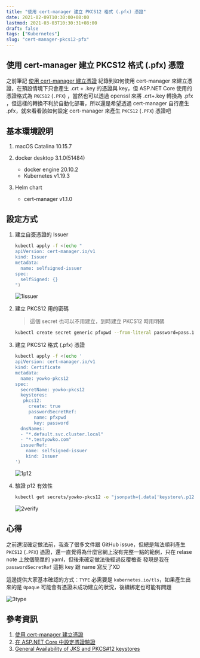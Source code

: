 ```yaml
---
title: "使用 cert-manager 建立 PKCS12 格式 (.pfx) 憑證"
date: 2021-02-09T10:30:00+08:00
lastmod: 2021-03-03T10:30:31+08:00
draft: false
tags: ["Kubernetes"]
slug: "cert-manager-pkcs12-pfx"
---
```


## 使用 cert-manager 建立 PKCS12 格式 (.pfx) 憑證

之前筆記 [使用 cert-manager 建立憑證](/cert-manager-certificate) 紀錄到如何使用 cert-manager 來建立憑證，在預設情境下只會產生 .crt + .key 的憑證與 key，但 ASP.NET Core 使用的憑證格式為 `PKCS12` (`.PFX`) ，當然也可以透過 openssl 來將 .crt+.key 轉換為 .pfx ，但這樣的轉換不利於自動化部署，所以還是希望透過 cert-manager 自行產生 .pfx，就來看看該如何設定 cert-manager 來產生 `PKCS12` (`.PFX`) 憑證吧

## 基本環境說明

1. macOS Catalina 10.15.7
2. docker desktop 3.1.0(51484)

    - docker engine 20.10.2
    - Kubernetes v1.19.3

3. Helm chart

    - cert-manager v1.1.0

## 設定方式

1. 建立自簽憑證的 Issuer

    ```bash
    kubectl apply -f <(echo "
    apiVersion: cert-manager.io/v1
    kind: Issuer
    metadata:
      name: selfsigned-issuer
    spec:
      selfSigned: {}
    ")
    ```

    ![1issuer](https://user-images.githubusercontent.com/3851540/107238248-968b8f80-6a62-11eb-8845-b9ce2355deed.png)

2. 建立 PKCS12 用的密碼

    > 這個 secret 也可以不用建立，到時建立 PKCS12 時用明碼

    ```bash
    kubectl create secret generic pfxpwd --from-literal password=pass.123
    ```

3. 建立 PKCS12 格式 (.pfx) 憑證

      ```bash
      kubectl apply -f <(echo '
      apiVersion: cert-manager.io/v1
      kind: Certificate
      metadata:
        name: yowko-pkcs12
      spec:
        secretName: yowko-pkcs12
        keystores:
         pkcs12:
           create: true
           passwordSecretRef:
             name: pfxpwd
             key: password
        dnsNames:
        - "*.default.svc.cluster.local"
        - "*.testyowko.com"
        issuerRef:
          name: selfsigned-issuer
          kind: Issuer
      ')
      ```

    ![1p12](https://user-images.githubusercontent.com/3851540/107316711-333a4580-6ad4-11eb-9fb5-22ee990dab6d.png)

4. 驗證 p12 有效性

    ```bash
    kubectl get secrets/yowko-pkcs12 -o "jsonpath={.data['keystore\.p12']}" | base64 -D |openssl pkcs12 -info
    ```

    ![2verify](https://user-images.githubusercontent.com/3851540/107316719-36cdcc80-6ad4-11eb-8d58-a1d20afbd519.png)

## 心得

之前還沒確定做法前，我查了很多文件跟 GitHub issue，但總是無法順利產生 `PKCS12` (`.PFX`) 憑證，還一直覺得為什麼官網上沒有完整一點的範例，只在 relase note 上放個簡單的 yaml，但後來確定做法後經過反覆檢查  發現是我在 `passwordSecretRef` 這把 key 跟 name 寫反了XD

這邊提供大家基本確認的方式：`TYPE` 必需要是 `kubernetes.io/tls`，如果產生出來的是 `Opaque` 可能會有憑證未成功建立的狀況，後續綁定也可能有問題

![3type](https://user-images.githubusercontent.com/3851540/107316722-37666300-6ad4-11eb-97ba-385ea15c51d6.png)

## 參考資訊

1. [使用 cert-manager 建立憑證](/cert-manager-certificate)
2. [在 ASP.NET Core 中設定憑證驗證](https://docs.microsoft.com/zh-tw/aspnet/core/security/authentication/certauth?view=aspnetcore-5.0&WT.mc_id=DOP-MVP-5002594)
3. [General Availability of JKS and PKCS#12 keystores](https://cert-manager.io/docs/release-notes/release-notes-0.15/#general-availability-of-jks-and-pkcs-12-keystores)
